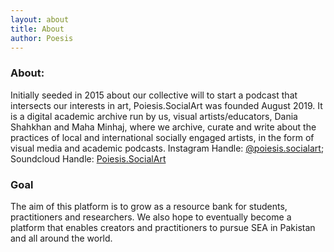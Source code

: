 ```yaml
---
layout: about
title: About
author: Poesis
---
```


### About:

Initially seeded in 2015 about our collective will to start a podcast that intersects our interests in art, Poiesis.SocialArt was founded August 2019. It is a digital academic archive run by us, visual artists/educators, Dania Shahkhan and Maha Minhaj, where we archive, curate and write about the practices of local and international socially engaged artists, in the form of visual media and academic podcasts.
Instagram Handle: [@poiesis.socialart](https://www.instagram.com/poiesis.socialart/); Soundcloud Handle: [Poiesis.SocialArt](https://soundcloud.com/user-384729018)

### Goal

The aim of this platform is to grow as a resource bank for students, practitioners and researchers.
We also hope to eventually become a platform that enables creators and practitioners to pursue SEA in Pakistan and all around the world.



<!--author-->
<!--something-->
